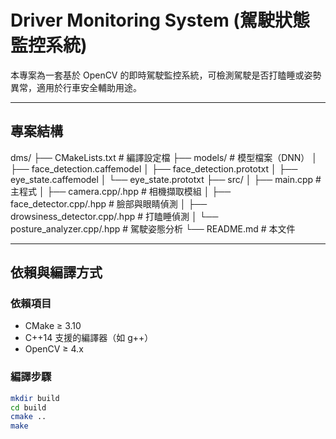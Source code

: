 # Driver Monitoring System (駕駛狀態監控系統)

本專案為一套基於 OpenCV 的即時駕駛監控系統，可檢測駕駛是否打瞌睡或姿勢異常，適用於行車安全輔助用途。

---

## 專案結構
dms/
├── CMakeLists.txt # 編譯設定檔
├── models/ # 模型檔案（DNN）
│ ├── face_detection.caffemodel
│ ├── face_detection.prototxt
│ ├── eye_state.caffemodel
│ └── eye_state.prototxt
├── src/
│ ├── main.cpp # 主程式
│ ├── camera.cpp/.hpp # 相機擷取模組
│ ├── face_detector.cpp/.hpp # 臉部與眼睛偵測
│ ├── drowsiness_detector.cpp/.hpp # 打瞌睡偵測
│ └── posture_analyzer.cpp/.hpp # 駕駛姿態分析
└── README.md # 本文件

---

## 依賴與編譯方式

### 依賴項目

- CMake ≥ 3.10
- C++14 支援的編譯器（如 g++）
- OpenCV ≥ 4.x

### 編譯步驟

```bash
mkdir build
cd build
cmake ..
make

